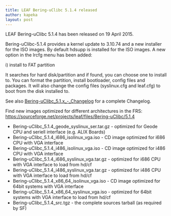 ```yaml
---
title: LEAF Bering-uClibc 5.1.4 released
author: kapeka
layout: post
---
```

LEAF Bering-uClibc 5.1.4 has been released on 19 April 2015.

Bering-uClibc-5.1.4 provides a kernel update to 3.10.74 and a new installer for the ISO images. 
By default hdsupp is installed for the ISO images. A new option in the lrcfg menu has been added:

i) install to FAT partition

It searches for hard disk/partition and if found, you can choose one
to install to. You can format the partition, install bootloader, config files
and packages. It will also change the config files (syslinux.cfg and leaf.cfg)
to boot from the disk installed to.

See also
<a href="{{ site.buc_wiki_url }}/Bering-uClibc_5.1.x_-_Changelog">Bering-uClibc_5.1.x_-_Changelog</a>
for a complete Changelog.

<p>Find new images optimized for different architectures in the FRS:
<a href="https://sourceforge.net/projects/leaf/files/">https://sourceforge.net/projects/leaf/files/Bering-uClibc/5.1.4</a>
<ul>
<li>Bering-uClibc_5.1.4_geode_syslinux_ser.tar.gz - optimized for Geode CPU and seriell interface (e.g. ALIX Boards) </li>

<li>Bering-uClibc_5.1.4_i686_isolinux_vga.iso - CD image optimized for i686 CPU with VGA interface</li>

<li>Bering-uClibc_5.1.4_i486_isolinux_vga.iso - CD image optimized for i486 CPU with VGA interface</li>

<li>Bering-uClibc_5.1.4_i686_syslinux_vga.tar.gz - optimized for i686 CPU with VGA interface to load from hd/cf</li>

<li>Bering-uClibc_5.1.4_i486_syslinux_vga.tar.gz - optimized for i486 CPU with VGA interface to load from hd/cf</li>

<li>Bering-uClibc_5.1.4_x86_64_isolinux_vga.iso - CD image optimized for 64bit systems  with VGA interface</li>

<li>Bering-uClibc_5.1.4_x86_64_syslinux_vga.iso - optimized for
64bit systems  with VGA interface to load from hd/cf</li>

<li>Bering-uClibc_5.1.4_src.tgz - the complete sources tarball (as
required by SF)</li>
</ul>

